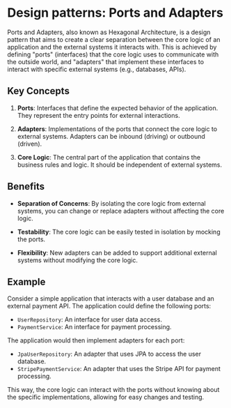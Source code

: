 # Design patterns: Ports and Adapters

Ports and Adapters, also known as Hexagonal Architecture, is a design pattern that aims to create a clear separation between the core logic of an application and the external systems it interacts with. This is achieved by defining "ports" (interfaces) that the core logic uses to communicate with the outside world, and "adapters" that implement these interfaces to interact with specific external systems (e.g., databases, APIs).

## Key Concepts

1. **Ports**: Interfaces that define the expected behavior of the application. They represent the entry points for external interactions.

2. **Adapters**: Implementations of the ports that connect the core logic to external systems. Adapters can be inbound (driving) or outbound (driven).

3. **Core Logic**: The central part of the application that contains the business rules and logic. It should be independent of external systems.

## Benefits

- **Separation of Concerns**: By isolating the core logic from external systems, you can change or replace adapters without affecting the core logic.

- **Testability**: The core logic can be easily tested in isolation by mocking the ports.

- **Flexibility**: New adapters can be added to support additional external systems without modifying the core logic.

## Example

Consider a simple application that interacts with a user database and an external payment API. The application could define the following ports:

- `UserRepository`: An interface for user data access.
- `PaymentService`: An interface for payment processing.

The application would then implement adapters for each port:

- `JpaUserRepository`: An adapter that uses JPA to access the user database.
- `StripePaymentService`: An adapter that uses the Stripe API for payment processing.

This way, the core logic can interact with the ports without knowing about the specific implementations, allowing for easy changes and testing.
